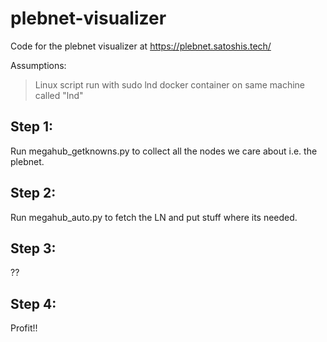 # plebnet-visualizer
Code for the plebnet visualizer at https://plebnet.satoshis.tech/

Assumptions:
> Linux
> script run with sudo
> lnd docker container on same machine called "lnd"

## Step 1:
Run megahub_getknowns.py to collect all the nodes we care about i.e. the plebnet.
## Step 2:
Run megahub_auto.py to fetch the LN and put stuff where its needed.
## Step 3:
??
## Step 4:
Profit!!
